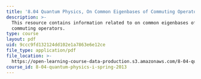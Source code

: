 ```yaml
---
title: '8.04 Quantum Physics, On Common Eigenbases of Commuting Operators '
description: >-
  This resource contains information related to on common eigenbases of
  commuting operators.
type: course
layout: pdf
uid: 9ccc9fd132124dd102e1a7863e6e12ce
file_type: application/pdf
file_location: >-
  https://open-learning-course-data-production.s3.amazonaws.com/8-04-quantum-physics-i-spring-2013/9ccc9fd132124dd102e1a7863e6e12ce_MIT8_04S13_OnCommEigenbas.pdf
course_id: 8-04-quantum-physics-i-spring-2013
---
```

